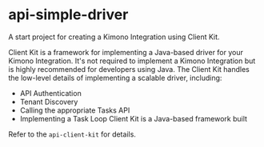 # api-simple-driver

A start project for creating a Kimono Integration using Client Kit. 

Client Kit is a framework for implementing a Java-based driver for your Kimono 
Integration. It's not required to implement a Kimono Integration but is highly recommended 
for developers using Java. The Client Kit handles the low-level details of implementing a
scalable driver, including:

* API Authentication
* Tenant Discovery
* Calling the appropriate Tasks API
* Implementing a Task Loop Client Kit is a Java-based framework built 

Refer to the `api-client-kit` for details.